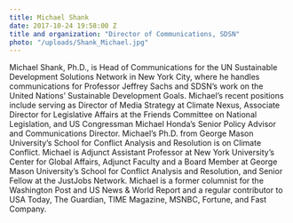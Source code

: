 ```yaml
---
title: Michael Shank
date: 2017-10-24 19:58:00 Z
title and organization: "Director of Communications, SDSN"
photo: "/uploads/Shank_Michael.jpg"
---
```

Michael Shank, Ph.D., is Head of Communications for the UN Sustainable Development Solutions Network in New York City, where he handles communications for Professor Jeffrey Sachs and SDSN’s work on the United Nations’ Sustainable Development Goals. Michael’s recent positions include serving as Director of Media Strategy at Climate Nexus, Associate Director for Legislative Affairs at the Friends Committee on National Legislation, and US Congressman Michael Honda’s Senior Policy Advisor and Communications Director. Michael’s Ph.D. from George Mason University’s School for Conflict Analysis and Resolution is on Climate Conflict. Michael is Adjunct Assistant Professor at New York University’s Center for Global Affairs, Adjunct Faculty and a Board Member at George Mason University’s School for Conflict Analysis and Resolution, and Senior Fellow at the JustJobs Network. Michael is a former columnist for the Washington Post and US News & World Report and a regular contributor to USA Today, The Guardian, TIME Magazine, MSNBC, Fortune, and Fast Company.
